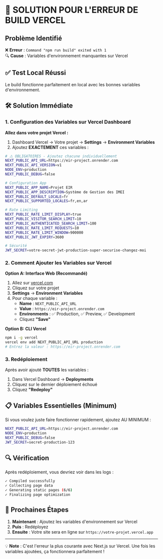 # 🚨 SOLUTION POUR L'ERREUR DE BUILD VERCEL

## Problème Identifié
❌ **Erreur** : `Command "npm run build" exited with 1`  
🔍 **Cause** : Variables d'environnement manquantes sur Vercel

## ✅ Test Local Réussi
Le build fonctionne parfaitement en local avec les bonnes variables d'environnement.

## 🛠️ Solution Immédiate

### 1. Configuration des Variables sur Vercel Dashboard

**Allez dans votre projet Vercel :**
1. Dashboard Vercel → Votre projet → **Settings** → **Environment Variables**
2. Ajoutez **EXACTEMENT** ces variables :

```bash
# ⚠️ OBLIGATOIRES - Ajoutez chacune individuellement
NEXT_PUBLIC_API_URL=https://eir-project.onrender.com
NEXT_PUBLIC_API_VERSION=v1
NODE_ENV=production
NEXT_PUBLIC_DEBUG=false

# Configuration App
NEXT_PUBLIC_APP_NAME=Projet EIR
NEXT_PUBLIC_APP_DESCRIPTION=Système de Gestion des IMEI
NEXT_PUBLIC_DEFAULT_LOCALE=fr
NEXT_PUBLIC_SUPPORTED_LOCALES=fr,en,ar

# Rate Limiting
NEXT_PUBLIC_RATE_LIMIT_DISPLAY=true
NEXT_PUBLIC_VISITOR_SEARCH_LIMIT=10
NEXT_PUBLIC_AUTHENTICATED_SEARCH_LIMIT=100
NEXT_PUBLIC_RATE_LIMIT_REQUESTS=10
NEXT_PUBLIC_RATE_LIMIT_WINDOW=900000
NEXT_PUBLIC_JWT_EXPIRY=3600

# Sécurité
JWT_SECRET=votre-secret-jwt-production-super-securise-changez-moi
```

### 2. Comment Ajouter les Variables sur Vercel

**Option A: Interface Web (Recommandé)**
1. Allez sur [vercel.com](https://vercel.com/dashboard)
2. Cliquez sur votre projet
3. **Settings** → **Environment Variables**
4. Pour chaque variable :
   - **Name** : `NEXT_PUBLIC_API_URL`
   - **Value** : `https://eir-project.onrender.com`
   - **Environments** : ✅ Production, ✅ Preview, ✅ Development
   - Cliquez **"Save"**

**Option B: CLI Vercel**
```bash
npm i -g vercel
vercel env add NEXT_PUBLIC_API_URL production
# Entrez la valeur : https://eir-project.onrender.com
```

### 3. Redéploiement

Après avoir ajouté **TOUTES** les variables :
1. Dans Vercel Dashboard → **Deployments**
2. Cliquez sur le dernier déploiement échoué
3. Cliquez **"Redeploy"**

## 📋 Variables Essentielles (Minimum)

Si vous voulez juste faire fonctionner rapidement, ajoutez AU MINIMUM :

```bash
NEXT_PUBLIC_API_URL=https://eir-project.onrender.com
NODE_ENV=production
NEXT_PUBLIC_DEBUG=false
JWT_SECRET=secret-production-123
```

## 🔍 Vérification

Après redéploiement, vous devriez voir dans les logs :
```bash
✓ Compiled successfully
✓ Collecting page data
✓ Generating static pages (6/6)
✓ Finalizing page optimization
```

## 🚀 Prochaines Étapes

1. **Maintenant** : Ajoutez les variables d'environnement sur Vercel
2. **Puis** : Redéployez
3. **Ensuite** : Votre site sera en ligne sur `https://votre-projet.vercel.app`

---

💡 **Note** : C'est l'erreur la plus courante avec Next.js sur Vercel. Une fois les variables ajoutées, ça fonctionnera parfaitement !
